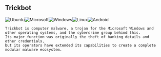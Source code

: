## Trickbot
![Ubuntu](https://img.shields.io/badge/Ubuntu-E95420?style=for-the-badge&logo=ubuntu&logoColor=white)![Microsoft](https://img.shields.io/badge/Microsoft-0078D4?style=for-the-badge&logo=microsoft&logoColor=white)![Windows](https://img.shields.io/badge/Windows-0078D6?style=for-the-badge&logo=windows&logoColor=white)![Linux](https://img.shields.io/badge/Linux-FCC624?style=for-the-badge&logo=linux&logoColor=black)![Android](https://img.shields.io/badge/Android-3DDC84?style=for-the-badge&logo=android&logoColor=white)

    Trickbot is computer malware, a trojan for the Microsoft Windows and other operating systems, and the cybercrime group behind this. 
    Its major function was originally the theft of banking details and other credentials, 
    but its operators have extended its capabilities to create a complete modular malware ecosystem.
